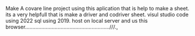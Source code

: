 Make A covare line project using this aplication  that is help to make a sheet.
its a very helpfull that is make a  driver and codriver sheet.
visul studio code using 2022
sql using 2019.
host on local server and us this browser.........................................................///.,
